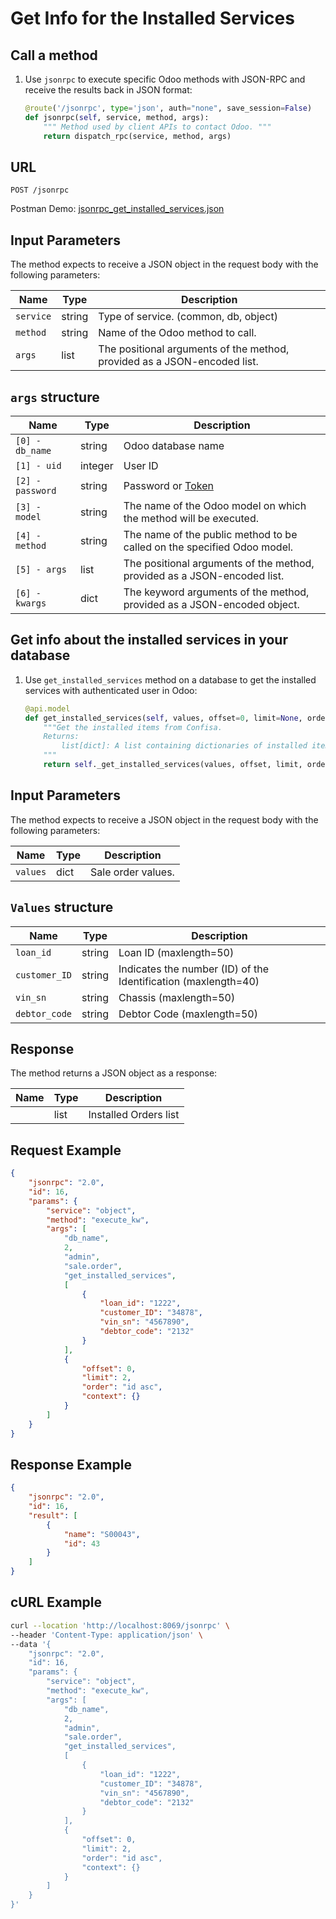 Get Info for the Installed Services
===========================================

Call a method
-------------

1. Use `jsonrpc` to execute specific Odoo methods with JSON-RPC and receive the results back in JSON format:

    ```python
    @route('/jsonrpc', type='json', auth="none", save_session=False)
    def jsonrpc(self, service, method, args):
        """ Method used by client APIs to contact Odoo. """
        return dispatch_rpc(service, method, args)
    ```

## URL

```
POST /jsonrpc
```

Postman Demo: [jsonrpc_get_installed_services.json](postman_collection.json)

## Input Parameters

The method expects to receive a JSON object in the request body with the following parameters:

| Name        | Type    | Description                                                                        |
|-------------|---------|------------------------------------------------------------------------------------|
| `service`   | string  | Type of service. (common, db, object)                                              |
| `method`    | string  | Name of the Odoo method to call.                                                   |
| `args`      | list    | The positional arguments of the method, provided as a JSON-encoded list.           |

## `args` structure

| Name                   | Type    | Description                                                                                                  |
|------------------------|---------|-------------------------------------------------------------------------|
| `[0] - db_name`        | string  | Odoo database name                                                      |
| `[1] - uid`            | integer | User ID                                                                 |
| `[2] - password`       | string  | Password or [Token](https://www.odoo.com/documentation/16.0/developer/reference/external_api.html#api-keys)|
| `[3] - model`          | string  | The name of the Odoo model on which the method will be executed.        |
| `[4] - method`         | string  | The name of the public method to be called on the specified Odoo model. |
| `[5] - args`           | list    | The positional arguments of the method, provided as a JSON-encoded list.|
| `[6] - kwargs`         | dict    | The keyword arguments of the method, provided as a JSON-encoded object. |

Get info about the installed services in your database
-------------------------------------

1. Use `get_installed_services` method on a database to get the installed services with authenticated user in Odoo:

    ```python
    @api.model
    def get_installed_services(self, values, offset=0, limit=None, order=None):
        """Get the installed items from Confisa.
        Returns:
            list[dict]: A list containing dictionaries of installed item orders.
        """
        return self._get_installed_services(values, offset, limit, order)
    ```

## Input Parameters

The method expects to receive a JSON object in the request body with the following parameters:

| Name        | Type    | Description                                                                        |
|-------------|---------|------------------------------------------------------------------------------------|
| `values`    | dict    | Sale order values.                                                                 |

## `Values` structure

| Name                            | Type              | Description                                                     |
|---------------------------------|-------------------|-----------------------------------------------------------------|
| `loan_id`                       | string            | Loan ID (maxlength=50)                                          |
| `customer_ID`                   | string            | Indicates the number (ID) of the Identification (maxlength=40)  |
| `vin_sn`                        | string            | Chassis (maxlength=50)                                          |
| `debtor_code`                   | string            | Debtor Code (maxlength=50)                                      |

## Response

The method returns a JSON object as a response:

| Name                 | Type    | Description                                                               |
|----------------------|---------|---------------------------------------------------------------------------|
|                      | list    | Installed Orders list                                                     |

## Request Example

```json
{
    "jsonrpc": "2.0",
    "id": 16,
    "params": {
        "service": "object",
        "method": "execute_kw",
        "args": [
            "db_name",
            2,
            "admin",
            "sale.order",
            "get_installed_services",
            [
                {
                    "loan_id": "1222",
                    "customer_ID": "34878",
                    "vin_sn": "4567890",
                    "debtor_code": "2132"
                }
            ],
            {
                "offset": 0,
                "limit": 2,
                "order": "id asc",
                "context": {}
            }
        ]
    }
}
```

## Response Example

```json
{
    "jsonrpc": "2.0",
    "id": 16,
    "result": [
        {
            "name": "S00043",
            "id": 43
        }
    ]
}
```

## cURL Example

```bash
curl --location 'http://localhost:8069/jsonrpc' \
--header 'Content-Type: application/json' \
--data '{
    "jsonrpc": "2.0",
    "id": 16,
    "params": {
        "service": "object",
        "method": "execute_kw",
        "args": [
            "db_name",
            2,
            "admin",
            "sale.order",
            "get_installed_services",
            [
                {
                    "loan_id": "1222",
                    "customer_ID": "34878",
                    "vin_sn": "4567890",
                    "debtor_code": "2132"
                }
            ],
            {
                "offset": 0,
                "limit": 2,
                "order": "id asc",
                "context": {}
            }
        ]
    }
}'
```
